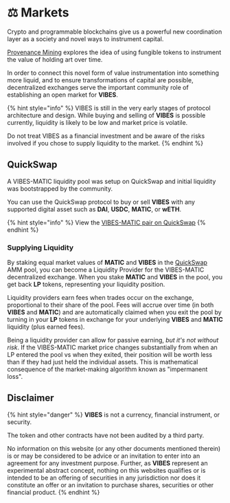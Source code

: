 # ⚖️ Markets

Crypto and programmable blockchains give us a powerful new coordination layer as a society and novel ways to instrument capital. 

[Provenance Mining](../vibes-protocol/provenance-mining/) explores the idea of using fungible tokens to instrument the value of holding art over time.

In order to connect this novel form of value instrumentation into something more liquid, and to ensure transformations of capital are possible, decentralized exchanges serve the important community role of establishing an open market for **VIBES**.

{% hint style="info" %}
VIBES is still in the very early stages of protocol architecture and design. While buying and selling of **VIBES** is possible currently, liquidity is likely to be low and market price is volatile. 

Do not treat VIBES as a financial investment and be aware of the risks involved if you chose to supply liquidity to the market.
{% endhint %}

## QuickSwap

A VIBES-MATIC liquidity pool was setup on QuickSwap and initial liquidity was bootstrapped by the community.

You can use the QuickSwap protocol to buy or sell **VIBES** with any supported digital asset such as **DAI**, **USDC**, **MATIC**, or **wETH**.

{% hint style="info" %}
View the [VIBES-MATIC pair on QuickSwap](https://quickswap.exchange/#/swap?inputCurrency=ETH&outputCurrency=0xd269af9008c674b3814b4830771453d6a30616eb)
{% endhint %}

### Supplying Liquidity

By staking equal market values of **MATIC** and **VIBES** in the [QuickSwap](https://quickswap.exchange/#/add/0xd269af9008c674b3814b4830771453d6a30616eb/ETH) AMM pool, you can become a Liquidity Provider for the VIBES-MATIC decentralized exchange. When you stake **MATIC** and **VIBES** in the pool, you get back **LP** tokens, representing your liquidity position.

Liquidity providers earn fees when trades occur on the exchange, proportional to their share of the pool. Fees will accrue over time \(in both **VIBES** and **MATIC**\) and are automatically claimed when you exit the pool by turning in your **LP** tokens in exchange for your underlying **VIBES** and **MATIC** liquidity \(plus earned fees\).

Being a liquidity provider can allow for passive earning, _but it's not without risk_. If the VIBES-MATIC market price changes substantially from when an LP entered the pool vs when they exited, their position will be worth less than if they had just held the individual assets. This is mathematical consequence of the market-making algorithm known as "impermanent loss".

## Disclaimer

{% hint style="danger" %}
**VIBES** is not a currency, financial instrument, or security. 

The token and other contracts have not been audited by a third party.

No information on this website \(or any other documents mentioned therein\) is or may be considered to be advice or an invitation to enter into an agreement for any investment purpose. Further, as **VIBES** represent an experimental abstract concept, nothing on this websites qualifies or is intended to be an offering of securities in any jurisdiction nor does it constitute an offer or an invitation to purchase shares, securities or other financial product.
{% endhint %}

